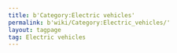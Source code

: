 ```yaml
---
title: b'Category:Electric vehicles'
permalink: b'wiki/Category:Electric_vehicles/'
layout: tagpage
tag: Electric vehicles
---
```



